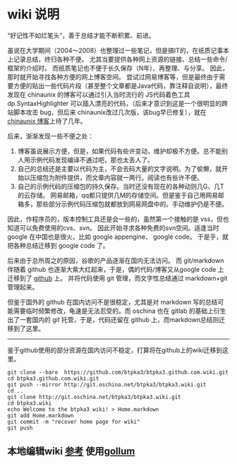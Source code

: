 # wiki 说明
“好记性不如烂笔头”，善于总结才能不断积累、前进。

虽说在大学期间（2004～2008）也整理过一些笔记，但是搞IT的，在纸质记事本上记录总结，终归各种不便。
尤其当要提供各种网上资源的链接、总结一些命令/框架的介绍时。
而纸质笔记也不便于长久保存（N年）、再整理、与分享。
因此，那时就开始寻找各种方便的网上博客空间。
尝试过网易博客等，但是最终由于需要方便的贴出一些代码片段（甚至整个文章都是Java代码，靠注释自说明），最终发现在 chinaunix 的博客可以通过引入当时流行的 JS代码着色工具 dp.SyntaxHighlighter 可以插入漂亮的代码，（后来才意识到这是一个很明显的跨站脚本攻击 bug，但后来 chinaunix改过几次版，该bug早已修复），就在 [chinaunix 博客](http://btpka3.blog.chinaunix.net/)上待了几年。

后来，渐渐发现一些不便之处：

1. 博客虽说展示方便，但是，如果代码有些许变动，维护却极不方便。总不能别人用示例代码发现编译不通过吧，那也太丢人了。
1. 自己的总结还是主要以代码为主，不会去码大量的文字说明。为了偷懒，就开始以压缩包为附件提供，而文章内容就一两行。阅读也有些许不便。
1. 自己的示例代码的压缩包的持久保存。当时还没有现在的各种动则几G、几T的云存储。
网易邮箱，qq都只提供几M的存储空间。但是鉴于自己用网易邮箱多，那些部分示例代码压缩包就都放到网易网盘中的。手动维护仍是不便。

因此，作程序员的，版本控制工具还是会一些的，虽然第一个接触的是 vss，但也知道可以免费使用的cvs、svn。
因此开始寻求各种免费的svn空间。适逢当时 google 在中国也是很火，比如 google appengine、 google code。
于是乎，就把各种总结迁移到 google code 了。

后来由于总所周之的原因，谷歌的产品逐渐在国内无法访问。
而 git/markdown 伴随着 github 也逐渐大紫大红起来，于是，偶的代码/博客又从google code 上迁移到了 [github](https://github.com/btpka3/btpka3.github.com) 上。
并将代码使用 git 管理，而文字性总结通过 markdown+git 管理起来。

但鉴于国外的 github 在国内访问不是很稳定，尤其是对 markdown 写的总结可能需要临时频繁修改，龟速是无法忍受的。而 oschina 也在 gitlab 的基础上衍生出了一套国内的 git 托管，于是，代码还留在 github 上，而markdown总结则迁移到了这里。

-----------------------------------------
鉴于github使用的部分资源在国内访问不稳定，打算将在github上的wiki迁移到这里。

```
git clone --bare  https://github.com/btpka3/btpka3.github.com.wiki.git
cd btpka3.github.com.wiki.git
git push --mirror http://git.oschina.net/btpka3/btpka3.wiki.git
cd ..
git clone http://git.oschina.net/btpka3/btpka3.wiki.git
cd btpka3.wiki
echo Welcome to the btpka3 wiki! > Home.markdown
git add Home.markdown
git commit -m "recover home page for wiki"
git push
```

本地编辑wiki [参考](http://git.oschina.net/xieyajie/XDUI/wikis/git_access)
使用[gollum](https://github.com/gollum/gollum)
-----------------------------------------


 

